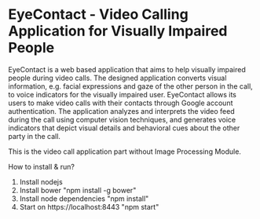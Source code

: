 # EyeContact - Video Calling Application for Visually Impaired People

EyeContact is a web based application that aims to help visually impaired people during video calls. The designed application converts visual information, e.g. facial expressions and gaze of the other person in the call, to voice indicators for the visually impaired user. EyeContact allows its users to make video calls with their contacts through Google account authentication. The application analyzes and interprets the video feed during the call using computer vision techniques, and generates voice indicators that depict visual details and behavioral cues about the other party in the call. 

This is the video call application part without Image Processing Module.

How to install & run?

1. Install nodejs
2. Install bower
	"npm install -g bower"
3. Install node dependencies
	"npm install"
4. Start on https://localhost:8443
	"npm start"

